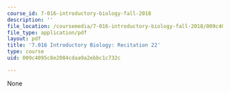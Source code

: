 ```yaml
---
course_id: 7-016-introductory-biology-fall-2018
description: ''
file_location: /coursemedia/7-016-introductory-biology-fall-2018/009c4095c8e2084cdaa9a2ebbc1c732c_MIT7_016F18rec22.pdf
file_type: application/pdf
layout: pdf
title: '7.016 Introductory Biology: Recitation 22'
type: course
uid: 009c4095c8e2084cdaa9a2ebbc1c732c

---
```

None